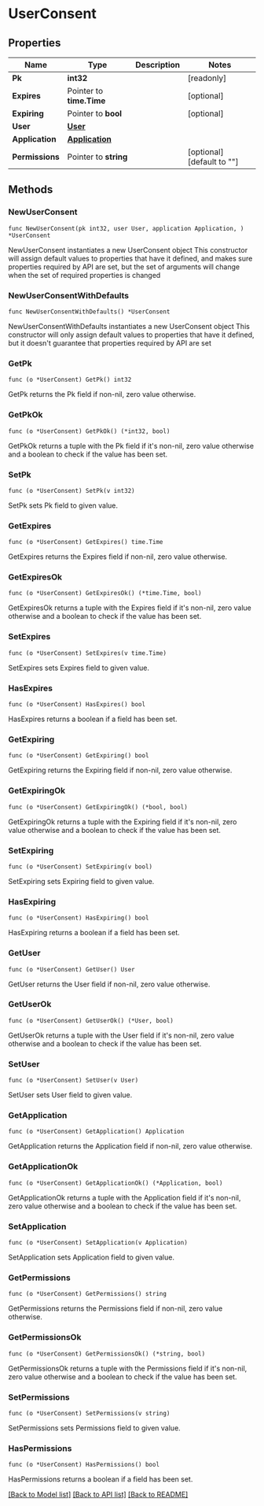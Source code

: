 # UserConsent

## Properties

Name | Type | Description | Notes
------------ | ------------- | ------------- | -------------
**Pk** | **int32** |  | [readonly] 
**Expires** | Pointer to **time.Time** |  | [optional] 
**Expiring** | Pointer to **bool** |  | [optional] 
**User** | [**User**](User.md) |  | 
**Application** | [**Application**](Application.md) |  | 
**Permissions** | Pointer to **string** |  | [optional] [default to ""]

## Methods

### NewUserConsent

`func NewUserConsent(pk int32, user User, application Application, ) *UserConsent`

NewUserConsent instantiates a new UserConsent object
This constructor will assign default values to properties that have it defined,
and makes sure properties required by API are set, but the set of arguments
will change when the set of required properties is changed

### NewUserConsentWithDefaults

`func NewUserConsentWithDefaults() *UserConsent`

NewUserConsentWithDefaults instantiates a new UserConsent object
This constructor will only assign default values to properties that have it defined,
but it doesn't guarantee that properties required by API are set

### GetPk

`func (o *UserConsent) GetPk() int32`

GetPk returns the Pk field if non-nil, zero value otherwise.

### GetPkOk

`func (o *UserConsent) GetPkOk() (*int32, bool)`

GetPkOk returns a tuple with the Pk field if it's non-nil, zero value otherwise
and a boolean to check if the value has been set.

### SetPk

`func (o *UserConsent) SetPk(v int32)`

SetPk sets Pk field to given value.


### GetExpires

`func (o *UserConsent) GetExpires() time.Time`

GetExpires returns the Expires field if non-nil, zero value otherwise.

### GetExpiresOk

`func (o *UserConsent) GetExpiresOk() (*time.Time, bool)`

GetExpiresOk returns a tuple with the Expires field if it's non-nil, zero value otherwise
and a boolean to check if the value has been set.

### SetExpires

`func (o *UserConsent) SetExpires(v time.Time)`

SetExpires sets Expires field to given value.

### HasExpires

`func (o *UserConsent) HasExpires() bool`

HasExpires returns a boolean if a field has been set.

### GetExpiring

`func (o *UserConsent) GetExpiring() bool`

GetExpiring returns the Expiring field if non-nil, zero value otherwise.

### GetExpiringOk

`func (o *UserConsent) GetExpiringOk() (*bool, bool)`

GetExpiringOk returns a tuple with the Expiring field if it's non-nil, zero value otherwise
and a boolean to check if the value has been set.

### SetExpiring

`func (o *UserConsent) SetExpiring(v bool)`

SetExpiring sets Expiring field to given value.

### HasExpiring

`func (o *UserConsent) HasExpiring() bool`

HasExpiring returns a boolean if a field has been set.

### GetUser

`func (o *UserConsent) GetUser() User`

GetUser returns the User field if non-nil, zero value otherwise.

### GetUserOk

`func (o *UserConsent) GetUserOk() (*User, bool)`

GetUserOk returns a tuple with the User field if it's non-nil, zero value otherwise
and a boolean to check if the value has been set.

### SetUser

`func (o *UserConsent) SetUser(v User)`

SetUser sets User field to given value.


### GetApplication

`func (o *UserConsent) GetApplication() Application`

GetApplication returns the Application field if non-nil, zero value otherwise.

### GetApplicationOk

`func (o *UserConsent) GetApplicationOk() (*Application, bool)`

GetApplicationOk returns a tuple with the Application field if it's non-nil, zero value otherwise
and a boolean to check if the value has been set.

### SetApplication

`func (o *UserConsent) SetApplication(v Application)`

SetApplication sets Application field to given value.


### GetPermissions

`func (o *UserConsent) GetPermissions() string`

GetPermissions returns the Permissions field if non-nil, zero value otherwise.

### GetPermissionsOk

`func (o *UserConsent) GetPermissionsOk() (*string, bool)`

GetPermissionsOk returns a tuple with the Permissions field if it's non-nil, zero value otherwise
and a boolean to check if the value has been set.

### SetPermissions

`func (o *UserConsent) SetPermissions(v string)`

SetPermissions sets Permissions field to given value.

### HasPermissions

`func (o *UserConsent) HasPermissions() bool`

HasPermissions returns a boolean if a field has been set.


[[Back to Model list]](../README.md#documentation-for-models) [[Back to API list]](../README.md#documentation-for-api-endpoints) [[Back to README]](../README.md)


